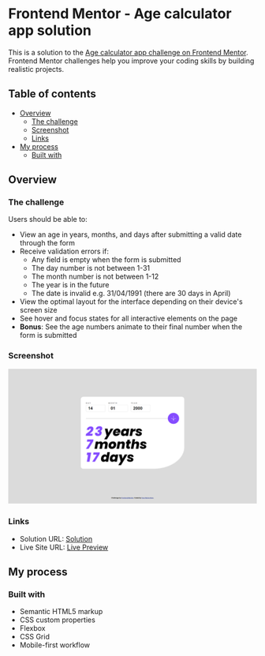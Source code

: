 # Frontend Mentor - Age calculator app solution

This is a solution to the [Age calculator app challenge on Frontend Mentor](https://www.frontendmentor.io/challenges/age-calculator-app-dF9DFFpj-Q). Frontend Mentor challenges help you improve your coding skills by building realistic projects.

## Table of contents

- [Overview](#overview)
  - [The challenge](#the-challenge)
  - [Screenshot](#screenshot)
  - [Links](#links)
- [My process](#my-process)
  - [Built with](#built-with)

## Overview

### The challenge

Users should be able to:

- View an age in years, months, and days after submitting a valid date through the form
- Receive validation errors if:
  - Any field is empty when the form is submitted
  - The day number is not between 1-31
  - The month number is not between 1-12
  - The year is in the future
  - The date is invalid e.g. 31/04/1991 (there are 30 days in April)
- View the optimal layout for the interface depending on their device's screen size
- See hover and focus states for all interactive elements on the page
- **Bonus**: See the age numbers animate to their final number when the form is submitted

### Screenshot

![](./screencapture-file-D-Zaid-Front-End-Developer-Html-CSS-JS-Projects-age-calculator-app-main-index-html-2023-09-02-11_36_13.png)

### Links

- Solution URL: [Solution](https://www.frontendmentor.io/challenges/age-calculator-app-dF9DFFpj-Q/hub?share=true)
- Live Site URL: [Live Preview](https://tubular-entremet-21bd64.netlify.app/)

## My process

### Built with

- Semantic HTML5 markup
- CSS custom properties
- Flexbox
- CSS Grid
- Mobile-first workflow
